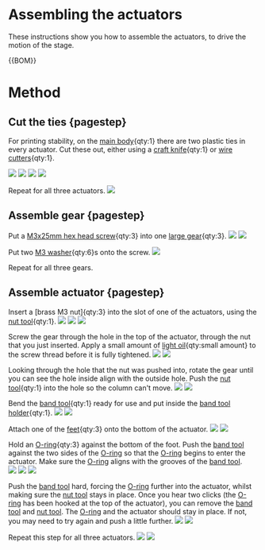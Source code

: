 # Assembling the actuators
These instructions show you how to assemble the actuators, to drive the motion of the stage.

{{BOM}}

[M3 washer]: "{cat:part}"
[light oil]: "{cat:part}"
[O-ring]: ../components/o_ring.md "{cat:part}"
[M3x25mm hex head screw]: "{cat:part}"
[feet]: ../models/feet.stl "{cat:3DPrinted, note: All three feet are in the one file.}"
[large gear]: ../models/large_gears.stl "{cat: 3DPrinted}"
[band tool]:  ../components/actuatortools.md#bandtool "{cat: 3DPrinted_tool}"
[band tool holder]: ../components/actuatortools.md#bandtoolholder "{cat: 3DPrinted_tool}"
[nut tool]:  ../components/actuatortools.md#nuttool "{cat:3DPrinted_tool}"
[wire cutters]: "{cat:tool}"
[craft knife]: "{cat:tool}"
[main body]: ../components/delta_stage_main_body.md "{cat:3DPrinted}"

# Method

## Cut the ties {pagestep}

For printing stability, on the [main body]{qty:1} there are two plastic ties in every actuator.  Cut these out, either using a [craft knife]{qty:1} or [wire cutters]{qty:1}.  

![](../images/assembling_the_actuators/ties.jpg)
![](../images/assembling_the_actuators/cutter_ties.jpg)
![](../images/assembling_the_actuators/knife_ties.jpg)
![](../images/assembling_the_actuators/no_ties.jpg)

Repeat for all three actuators.
![](../images/assembling_the_actuators/no_ties_all.jpg)

## Assemble gear {pagestep}

Put a [M3x25mm hex head screw]{qty:3} into one [large gear]{qty:3}.
![](../images/assembling_the_actuators/screw_and_gear.jpg)
![](../images/assembling_the_actuators/screw_in_gear.jpg)

Put two [M3 washer]{qty:6}s onto the screw.
![](../images/assembling_the_actuators/washers_on_screw.jpg)

Repeat for all three gears.  

## Assemble actuator {pagestep}

Insert a [brass M3 nut]{qty:3} into the slot of one of the actuators, using the [nut tool]{qty:1}.
![](../images/assembling_the_actuators/insert_nut.jpg)
![](../images/assembling_the_actuators/nut_on_slot_nut_tool.jpg)
![](../images/assembling_the_actuators/nut_in_slot.jpg)

Screw the gear through the hole in the top of the actuator, through the nut that you just inserted.  Apply a small amount of [light oil]{qty:small amount} to the screw thread before it is fully tightened.
![](../images/assembling_the_actuators/gear_in_top_hole.jpg)
![](../images/assembling_the_actuators/screwing_gear.jpg)

Looking through the hole that the nut was pushed into, rotate the gear until you can see the hole inside align with the outside hole.  Push the [nut tool]{qty:1} into the hole so the column can't move.
![](../images/assembling_the_actuators/gear_screwed.jpg)
![](../images/assembling_the_actuators/nut_tool_in_hole.jpg)

Bend the [band tool]{qty:1} ready for use and put inside the [band tool holder]{qty:1}.
![](../images/assembling_the_actuators/band_tool_bent.jpg)
![](../images/assembling_the_actuators/band_tool_holder.jpg)

Attach one of the [feet]{qty:3} onto the bottom of the actuator.
![](../images/assembling_the_actuators/foot_profile.jpg)
![](../images/assembling_the_actuators/foot_from_bottom.jpg)

Hold an [O-ring]{qty:3} against the bottom of the foot.  Push the [band tool] against the two sides of the [O-ring] so that the [O-ring] begins to enter the actuator.  Make sure the [O-ring] aligns with the grooves of the [band tool].  
![](../images/assembling_the_actuators/o_ring_against_foot.jpg)
![](../images/assembling_the_actuators/pushing_band_tool_o_ring.jpg)
![](../images/assembling_the_actuators/pushing_band_tool_o_ring_2.jpg)

Push the [band tool] hard, forcing the [O-ring] further into the actuator, whilst making sure the [nut tool] stays in place.  Once you hear two clicks (the [O-ring] has been hooked at the top of the actuator), you can remove the [band tool] and [nut tool]. The [O-ring] and the actuator should stay in place.  If not, you may need to try again and push a little further.
![](../images/assembling_the_actuators/pushing_firmly.jpg)
![](../images/assembling_the_actuators/o_ring_complete.jpg)

Repeat this step for all three actuators.
![](../images/assembling_the_actuators/o_ring_all.jpg)
![](../images/assembling_the_actuators/gears_all.jpg)
